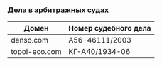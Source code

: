 ### Дела в арбитражных судах

| Домен | Номер судебного дела |
| --- | --- |
| denso.com | А56-46111/2003 |
| topol-eco.com	|	КГ-А40/1934-06 |
